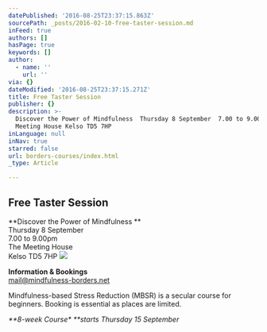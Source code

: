 ```yaml
---
datePublished: '2016-08-25T23:37:15.863Z'
sourcePath: _posts/2016-02-10-free-taster-session.md
inFeed: true
authors: []
hasPage: true
keywords: []
author:
  - name: ''
    url: ''
via: {}
dateModified: '2016-08-25T23:37:15.271Z'
title: Free Taster Session
publisher: {}
description: >-
  Discover the Power of Mindfulness  Thursday 8 September  7.00 to 9.00pm  The
  Meeting House Kelso TD5 7HP
inLanguage: null
inNav: true
starred: false
url: borders-courses/index.html
_type: Article

---
```

## Free Taster Session

**Discover the Power of Mindfulness **  
Thursday 8 September   
7.00 to 9.00pm   
The Meeting House  
Kelso TD5 7HP
![](https://s3-us-west-2.amazonaws.com/the-grid-img/p/9309540a716a5db6e71073aca453ed2849be698b.jpg)

**Information & Bookings**  
mail@mindfulness-borders.net

Mindfulness-based Stress Reduction (MBSR) is a secular course for beginners. Booking is essential as places are limited.

_**8-week Course\* **starts Thursday 15 September_